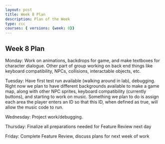 ```yaml
---
layout: post
title: Week 8 Plan
description: Plan of the Week
type: ccc
courses: { versions: {week: 0}}
---
```


## Week 8 Plan

Monday: Work on animations, backdrops for game, and make textboxes for character dialogue. Other part of group working on back end things like keyboard compatibility, NPCs, collisions, interactable objects, etc.

Tuesday: Have first test run available (walking around in lab), debugging.
Right now we plan to have different backgrounds available to make a game map, along with other NPC sprites, keyboard compatibility (currently buttons), and starting to work on music. 
Something we plan to do is assign each area the player enters an ID so that this ID, when defined as true, will allow the music code to run. 

Wednesday: Project work/debugging.

Thursday: Finalize all preparations needed for Feature Review next day

Friday: Complete Feature Review, discuss plans for next week of work